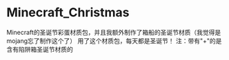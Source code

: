 # Minecraft_Christmas
Minecraft的圣诞节彩蛋材质包，并且我额外制作了箱船的圣诞节材质（我觉得是mojang忘了制作这个了）
用了这个材质包，每天都是圣诞节！
注：带有"+"的是含有陷阱箱圣诞节材质的
